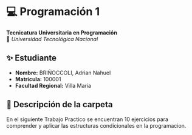 # 💻 Programación 1  
**Tecnicatura Universitaria en Programación**  
📍 *Universidad Tecnológica Nacional*  

## ✨ Estudiante  
- **Nombre:** BRIÑOCCOLI, Adrian Nahuel
- **Matricula:** 100001
- **Facultad Regional:** Villa Maria

## 📂 Descripción de la carpeta

En el siguiente Trabajo Practico se encuentran 10 ejercicios para comprender y aplicar las estructuras condicionales en la programacion.